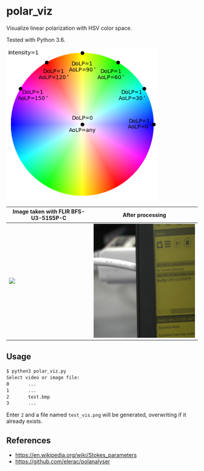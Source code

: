 # polar_viz
Visualize linear polarization with HSV color space.

Tested with Python 3.6.

![](color_ring.png)

| Image taken with FLIR BFS-U3-51S5P-C         | After processing                                 |
| -------------------------------------------- | ------------------------------------------------ |
| <img src="test.bmp" style="height:300px;" /> | <img src="test_vis.png" style="height:300px;" /> |

## Usage

```bash
$ python3 polar_viz.py
Select video or image file:
0       ...
1       ...
2       test.bmp
3       ...
```

Enter `2` and a file named `test_vis.png` will be generated, overwriting if it already exists.

## References

* https://en.wikipedia.org/wiki/Stokes_parameters
* https://github.com/elerac/polanalyser
